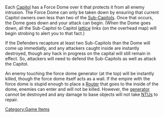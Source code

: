Each [Capitol](Capitol.md "wikilink") has a Force Dome over it that
protects it from all enemy intrusion. The Force Dome can only be taken
down by ensuring that current Capitol owners own less than two of the
[Sub-Capitols](Sub-Capitol.md "wikilink"). Once that occurs, the Dome goes
down and your attack can begin. (When the Dome goes down, all the
Sub-Capitol to Capitol [lattice](lattice.md "wikilink") links (on the
overhead map) will begin strobing to alert you to that fact.)

If the Defenders recapture at least two Sub-Capitols than the Dome will
come up immediatly, and any attackers caught inside are instantly
destroyed, though any hack in progress on the capital will still remain
in effect. So, attackers will need to defend the Sub-Capitols as well as
attack the Capitol.

An enemy touching the force dome generator (at the top) will be
instantly killed, though the force dome itself acts as a wall. If the
empire with the force dome is stupid enough to place a
[Router](Router.md "wikilink") that goes to the inside of the dome, enemies
can enter and will not be killed. However, the
[generator](generator.md "wikilink") cannot be destroyed and any damage to
base objects will not take [NTUs](NTU.md "wikilink") to repair.

[Category:Game Items](Category:Game_Items.md "wikilink")
